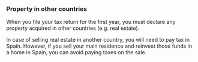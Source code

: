 ### Property in other countries

When you file your tax return for the first year, you must declare any property acquired in other countries (e.g. real
estate).

In case of selling real estate in another country, you will need to pay tax in Spain. However, if you sell your main
residence and reinvest those funds in a home in Spain, you can avoid paying taxes on the sale.
